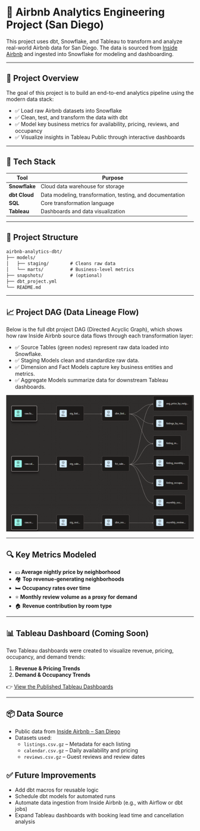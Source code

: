 # 🏡 Airbnb Analytics Engineering Project (San Diego)

This project uses dbt, Snowflake, and Tableau to transform and analyze real-world Airbnb data for San Diego. The data is sourced from [Inside Airbnb](http://insideairbnb.com/get-the-data.html) and ingested into Snowflake for modeling and dashboarding.

---

## 🚀 Project Overview

The goal of this project is to build an end-to-end analytics pipeline using the modern data stack:

- ✅ Load raw Airbnb datasets into Snowflake
- ✅ Clean, test, and transform the data with dbt
- ✅ Model key business metrics for availability, pricing, reviews, and occupancy
- ✅ Visualize insights in Tableau Public through interactive dashboards
---

## 🧰 Tech Stack

| Tool      | Purpose                          |
|-----------|----------------------------------|
| **Snowflake** | Cloud data warehouse for storage |
| **dbt Cloud** | Data modeling, transformation, testing, and documentation |
| **SQL**       | Core transformation language     |
| **Tableau**   | Dashboards and data visualization |

---

## 📂 Project Structure

```
airbnb-analytics-dbt/
├── models/
│   ├── staging/        # Cleans raw data
│   └── marts/          # Business-level metrics
├── snapshots/          # (optional)
├── dbt_project.yml
└── README.md
```

---

## 📈 Project DAG (Data Lineage Flow)

Below is the full dbt project DAG (Directed Acyclic Graph), which shows how raw Inside Airbnb source data flows through each transformation layer:

- ✅ Source Tables (green nodes) represent raw data loaded into Snowflake.
- ✅ Staging Models clean and standardize raw data.
- ✅ Dimension and Fact Models capture key business entities and metrics.
- ✅ Aggregate Models summarize data for downstream Tableau dashboards.


![Project DAG](images/project_dag.png)

---

## 🔍 Key Metrics Modeled

- 💵 **Average nightly price by neighborhood**
- 🏘️ **Top revenue-generating neighborhoods**
- 🛏️ **Occupancy rates over time**
- ⭐ **Monthly review volume as a proxy for demand**
- 🏠 **Revenue contribution by room type**

---

## 📊 Tableau Dashboard (Coming Soon)
Two Tableau dashboards were created to visualize revenue, pricing, occupancy, and demand trends:

1. **Revenue & Pricing Trends**
2. **Demand & Occupancy Trends**

👉 [View the Published Tableau Dashboards](https://public.tableau.com/views/AirbnbSanDiegoRevenueDemandandOccupancyTrends/RevenueandPricingTrends?:language=en-US&:sid=&:redirect=auth&:display_count=n&:origin=viz_share_link)

---

## 📦 Data Source

- Public data from [Inside Airbnb – San Diego](http://insideairbnb.com/get-the-data.html)
- Datasets used:
  - `listings.csv.gz` – Metadata for each listing
  - `calendar.csv.gz` – Daily availability and pricing
  - `reviews.csv.gz` – Guest reviews and review dates

  
## ✅ Future Improvements

- Add dbt macros for reusable logic
- Schedule dbt models for automated runs
- Automate data ingestion from Inside Airbnb (e.g., with Airflow or dbt jobs)
- Expand Tableau dashboards with booking lead time and cancellation analysis
